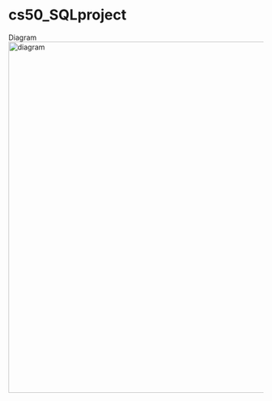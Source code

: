 # cs50_SQLproject

Diagram
<img width="1411" height="692" alt="diagram" src="https://github.com/user-attachments/assets/76f65c00-5031-422c-bb87-fdf2e6d5eea0" />
